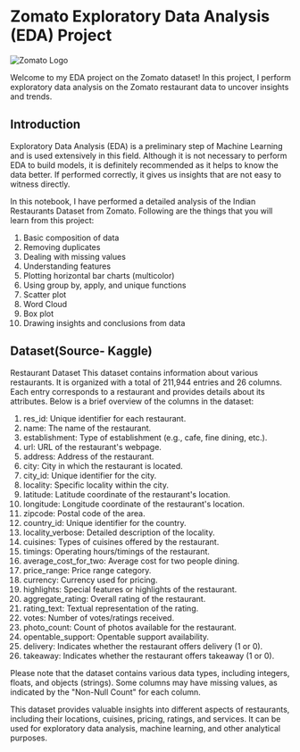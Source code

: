 # Zomato Exploratory Data Analysis (EDA) Project

![Zomato Logo](http://www.pngimagesfree.com/LOGO/Z/Zomato/Zomato-Logo-PNG-HD-Transparent.png)

Welcome to my EDA project on the Zomato dataset! In this project, I perform exploratory data analysis on the Zomato restaurant data to uncover insights and trends.



## Introduction
Exploratory Data Analysis (EDA) is a preliminary step of Machine Learning and is used extensively in this field. Although it is not necessary to perform EDA to build models, it is definitely recommended as it helps to know the data better. If performed correctly, it gives us insights that are not easy to witness directly.

In this notebook, I have performed a detailed analysis of the Indian Restaurants Dataset from Zomato. Following are the things that you will learn from this project:

1. Basic composition of data
2. Removing duplicates
3. Dealing with missing values
4. Understanding features
5. Plotting horizontal bar charts (multicolor)
6. Using group by, apply, and unique functions
7. Scatter plot
8. Word Cloud
9. Box plot
10. Drawing insights and conclusions from data 

## Dataset(Source- Kaggle)
Restaurant Dataset
This dataset contains information about various restaurants. It is organized with a total of 211,944 entries and 26 columns. Each entry corresponds to a restaurant and provides details about its attributes. Below is a brief overview of the columns in the dataset:

1. res_id: Unique identifier for each restaurant.
2. name: The name of the restaurant.
3. establishment: Type of establishment (e.g., cafe, fine dining, etc.).
4. url: URL of the restaurant's webpage.
5. address: Address of the restaurant.
6. city: City in which the restaurant is located.
7. city_id: Unique identifier for the city.
8. locality: Specific locality within the city.
9. latitude: Latitude coordinate of the restaurant's location.
10. longitude: Longitude coordinate of the restaurant's location.
11. zipcode: Postal code of the area.
12. country_id: Unique identifier for the country.
13. locality_verbose: Detailed description of the locality.
14. cuisines: Types of cuisines offered by the restaurant.
15. timings: Operating hours/timings of the restaurant.
16. average_cost_for_two: Average cost for two people dining.
17. price_range: Price range category.
18. currency: Currency used for pricing.
19. highlights: Special features or highlights of the restaurant.
20. aggregate_rating: Overall rating of the restaurant.
21. rating_text: Textual representation of the rating.
22. votes: Number of votes/ratings received.
23. photo_count: Count of photos available for the restaurant.
24. opentable_support: Opentable support availability.
25. delivery: Indicates whether the restaurant offers delivery (1 or 0).
26. takeaway: Indicates whether the restaurant offers takeaway (1 or 0).

Please note that the dataset contains various data types, including integers, floats, and objects (strings). Some columns may have missing values, as indicated by the "Non-Null Count" for each column.

This dataset provides valuable insights into different aspects of restaurants, including their locations, cuisines, pricing, ratings, and services. It can be used for exploratory data analysis, machine learning, and other analytical purposes.

